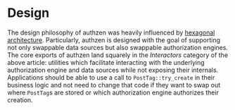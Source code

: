 # Design
The design philosophy of authzen was heavily influenced by [hexagonal architecture](https://netflixtechblog.com/ready-for-changes-with-hexagonal-architecture-b315ec967749).
Particularly, authzen is designed with the goal of supporting not only swappable data sources but also swappable authorization engines.
The core exports of authzen land squarely in the *Interactors* category of the above article: utilities which facilitate interacting with the underlying authorization engine
and data sources while not exposing their internals.
Applications should be able to use a call to `PostTag::try_create` in their business logic and not need to change that code if they want to swap out where `PostTag`s are stored
or which authorization engine authorizes their creation.

